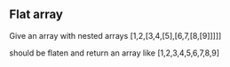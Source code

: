 ## Flat array

Give an array with nested arrays
[1,2,[3,4,[5],[6,7,[8,[9]]]]]

should be flaten and return an array like
[1,2,3,4,5,6,7,8,9]